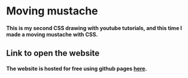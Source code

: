 # Moving mustache
####  This is my second CSS drawing with youtube tutorials, and this time I made a moving mustache with CSS.
## Link to open the website
#### The website is hosted for free using github pages [here](https://georgenasseem.github.io/moving-mustache/).


